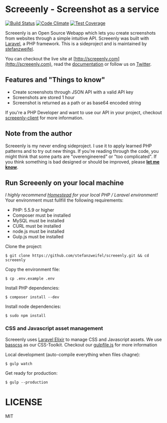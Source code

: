 # Screeenly - Screenshot as a service

[![Build Status](https://travis-ci.org/stefanzweifel/screeenly.svg?branch=master)](https://travis-ci.org/stefanzweifel/screeenly)
[![Code Climate](https://codeclimate.com/github/stefanzweifel/screeenly/badges/gpa.svg)](https://codeclimate.com/github/stefanzweifel/screeenly)
[![Test Coverage](https://codeclimate.com/github/stefanzweifel/screeenly/badges/coverage.svg)](https://codeclimate.com/github/stefanzweifel/screeenly/coverage)

Screeenly is an Open Source Webapp which lets you create screenshots from websites through a simple intuitive API. Screeenly was built with [Laravel](http://laravel.com), a PHP framework. This is a sideproject and is maintained by [stefanzweifel](http://stefanzweifel.io).

You can checkout the live site at [http://screeenly.com](http://screeenly.com), read the [documentation](https://github.com/stefanzweifel/screeenly/wiki) or follow us on [Twitter](http://twitter.com/screeenly).

## Features and "Things to know"

- Create screenshots through JSON API with a valid API key
- Screenshots are stored 1 hour
- Screenshot is returned as a path or as base64 encoded string

If you're a PHP Developer and want to use our API in your project, checkout [screeenly-client](https://github.com/stefanzweifel/ScreeenlyClient) for more information.

## Note from the author

Screeenly is my never ending sideproject. I use it to apply learned PHP patterns and to try out new things. If you're reading through the code, you might think that some parts are "overengineered" or "too complicated". If you think something is bad designed or should be improved, please **[let me know](http://github.com/stefanzweifel/screeenly/issues/new)**.

## Run Screeenly on your local machine

*I highly recommend [Homestead](http://github.com/laravel/homestead) for your local PHP / Laravel environment!*
Your environment must fullfill the following requirements:

- PHP: 5.5.9 or higher
- Composer must be installed
- MySQL must be installed
- CURL must be installed
- node.js must be installed
- Gulp.js must be installed

Clone the project:

```
$ git clone https://github.com/stefanzweifel/screeenly.git && cd screeenly
```

Copy the environment file:

```
$ cp .env.example .env
```

Install PHP dependencies:

```
$ composer install --dev
```

Install node dependencies:

```
$ sudo npm install
```

### CSS and Javascript asset management

Screeenly uses [Laravel Elixir](http://github.com/laravel/elixir) to manage CSS and Javascript assets. We use [basscss](http://basscss.com) as our CSS-Toolkit. Checkout our [gulpfile.js](https://github.com/stefanzweifel/screeenly/blob/master/gulpfile.js) for more information

Local development (auto-compile everything when files chagne):

```
$ gulp watch
```

Get ready for production:

```
$ gulp --production
```

# LICENSE

MIT
